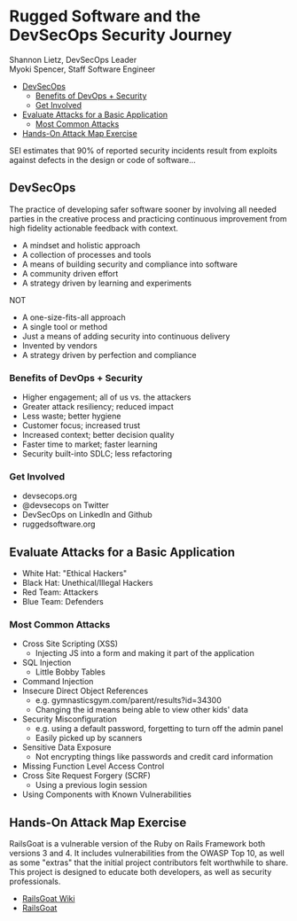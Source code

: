 # Rugged Software and the DevSecOps Security Journey

Shannon Lietz, DevSecOps Leader  
Myoki Spencer, Staff Software Engineer

* [DevSecOps](#devsecops)
  * [Benefits of DevOps + Security](#benefits-of-devops--security)
  * [Get Involved](#get-involved)
* [Evaluate Attacks for a Basic Application](#evaluate-attacks-for-a-basic-application)
  * [Most Common Attacks](#most-common-attacks)
* [Hands-On Attack Map Exercise](#hands-on-attack-map-exercise)

SEI estimates that 90% of reported security incidents result from exploits against defects in the design or code of software…

## DevSecOps

The practice of developing safer software sooner by involving all needed parties in the creative process and practicing continuous improvement from high fidelity actionable feedback with context.

* A mindset and holistic approach
* A collection of processes and tools
* A means of building security and compliance into software
* A community driven effort
* A strategy driven by learning and experiments

NOT

* A one-size-fits-all approach
* A single tool or method
* Just a means of adding security into continuous delivery
* Invented by vendors
* A strategy driven by perfection and compliance

### Benefits of DevOps + Security

* Higher engagement; all of us vs. the attackers
* Greater attack resiliency; reduced impact
* Less waste; better hygiene
* Customer focus; increased trust
* Increased context; better decision quality
* Faster time to market; faster learning
* Security built-into SDLC; less refactoring

### Get Involved

* devsecops.org
* @devsecops on Twitter
* DevSecOps on LinkedIn and Github
* ruggedsoftware.org

## Evaluate Attacks for a Basic Application

* White Hat: "Ethical Hackers"
* Black Hat: Unethical/Illegal Hackers
* Red Team: Attackers
* Blue Team: Defenders

### Most Common Attacks

* Cross Site Scripting (XSS)
  * Injecting JS into a form and making it part of the application
* SQL Injection
  * Little Bobby Tables
* Command Injection
* Insecure Direct Object References
  * e.g. gymnasticsgym.com/parent/results?id=34300
  * Changing the id means being able to view other kids' data
* Security Misconfiguration
  * e.g. using a default password, forgetting to turn off the admin panel
  * Easily picked up by scanners
* Sensitive Data Exposure
  * Not encrypting things like passwords and credit card information
* Missing Function Level Access Control
* Cross Site Request Forgery (SCRF)
  * Using a previous login session
* Using Components with Known Vulnerabilities

## Hands-On Attack Map Exercise

RailsGoat is a vulnerable version of the Ruby on Rails Framework both versions 3 and 4. It includes vulnerabilities from the OWASP Top 10, as well as some "extras" that the initial project contributors felt worthwhile to share. This project is designed to educate both developers, as well as security professionals.

* [RailsGoat Wiki](https://github.com/OWASP/railsgoat/wiki)
* [RailsGoat](https://insecurerails.herokuapp.com/login)
